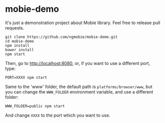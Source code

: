 # mobie-demo

It's just a demonstration project about Mobie library. Feel free to release pull requests.

```
git clone https://github.com/ngmobie/mobie-demo.git
cd mobie-demo
npm install
bower install
npm start
```

Then, go to [http://localhost:8080](http://localhost:8080), or, if you want to use a different port, type:

```
PORT=XXXX npm start
```

Same to the 'www' folder, the default path is `platforms/browser/www`, but you can change the `WWW_FOLDER` environment variable, and use a different folder:

```
WWW_FOLDER=public npm start
```

And change `XXXX` to the port which you want to use.